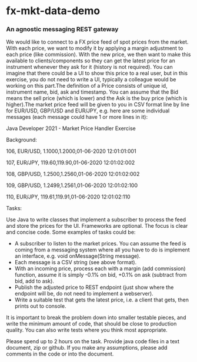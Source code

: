 # fx-mkt-data-demo
### An agnostic messaging REST gateway

We would like to connect to a FX price feed of spot prices from the market. With each price, we want to modify it by applying a margin adjustment to each price (like commission). With the new price, we then want to make this available to clients/components so they can get the latest price for an instrument whenever they ask for it (history is not required). You can imagine that there could be a UI to show this price to a real user, but in this exercise, you do not need to write a UI, typically a colleague would be working on this part.The definition of a Price consists of unique id, instrument name, bid, ask and timestamp. You can assume that the Bid means the sell price (which is lower) and the Ask is the buy price (which is higher).The market price feed will be given to you in CSV format line by line for EUR/USD, GBP/USD and EUR/JPY, e.g. here are some individual messages (each message could have 1 or more lines in it):

Java Developer 2021 - Market Price Handler Exercise

Background:

106, EUR/USD, 1.1000,1.2000,01-06-2020 12:01:01:001

107, EUR/JPY, 119.60,119.90,01-06-2020 12:01:02:002

108, GBP/USD, 1.2500,1.2560,01-06-2020 12:01:02:002

109, GBP/USD, 1.2499,1.2561,01-06-2020 12:01:02:100

110, EUR/JPY, 119.61,119.91,01-06-2020 12:01:02:110

Tasks:

Use Java to write classes that implement a subscriber to process the feed and store the prices for the UI. Frameworks are optional. The focus is clear and concise code. 
Some examples of tasks could be:
* A subscriber to listen to the market prices. You can assume the feed is coming from a messaging system where all you have to do is implement an interface, e.g. void onMessage(String message).
* Each message is a CSV string (see above format).
* With an incoming price, process each with a margin (add commission) function, assume it is simply  -0.1% on bid, +0.1% on ask (subtract from bid, add to ask). 
* Publish the adjusted price to REST endpoint (just show where the endpoint will be, do not need to implement a webserver).
* Write a suitable test that gets the latest price, i.e. a client that gets, then prints out to console.

It is important to break the problem down into smaller testable pieces, and write the minimum amount of code, that should be close to production quality. You can also write tests where you think most appropriate.

Please spend up to 2 hours on the task. Provide java code files in a text document, zip or github.  If you make any assumptions, please add comments in the code or into the document.
<End>
